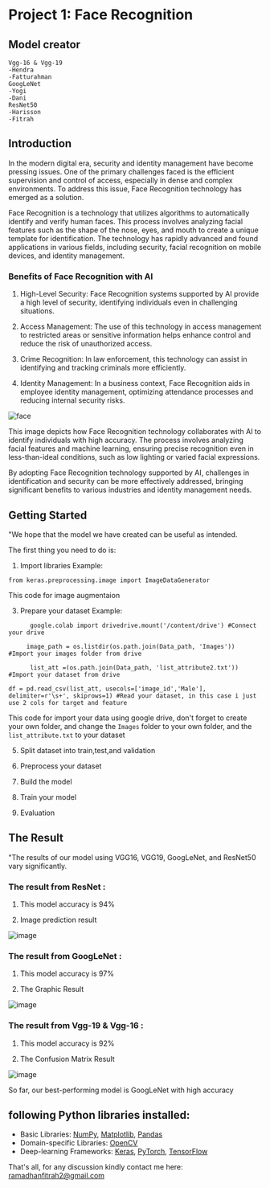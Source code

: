# Project 1: Face Recognition

## Model creator
```text
Vgg-16 & Vgg-19
-Hendra
-Fatturahman
GoogLeNet
-Yogi
-Dani
ResNet50
-Harisson
-Fitrah
```

## Introduction
In the modern digital era, security and identity management have become pressing issues. One of the primary challenges faced is the efficient supervision and control of access, especially in dense and complex environments. To address this issue, Face Recognition technology has emerged as a solution.

Face Recognition is a technology that utilizes algorithms to automatically identify and verify human faces. This process involves analyzing facial features such as the shape of the nose, eyes, and mouth to create a unique template for identification. The technology has rapidly advanced and found applications in various fields, including security, facial recognition on mobile devices, and identity management.

### Benefits of Face Recognition with AI

1. High-Level Security: Face Recognition systems supported by AI provide a high level of security, identifying individuals even in challenging situations.

2. Access Management: The use of this technology in access management to restricted areas or sensitive information helps enhance control and reduce the risk of unauthorized access.

3. Crime Recognition: In law enforcement, this technology can assist in identifying and tracking criminals more efficiently.

4. Identity Management: In a business context, Face Recognition aids in employee identity management, optimizing attendance processes and reducing internal security risks.

![face](https://github.com/Fitrah-just/Fitrah-Ramadhan/assets/84637046/250574ca-d1bd-430b-aa29-c42f0b705f98)

This image depicts how Face Recognition technology collaborates with AI to identify individuals with high accuracy. The process involves analyzing facial features and machine learning, ensuring precise recognition even in less-than-ideal conditions, such as low lighting or varied facial expressions.

By adopting Face Recognition technology supported by AI, challenges in identification and security can be more effectively addressed, bringing significant benefits to various industries and identity management needs.

## Getting Started

"We hope that the model we have created can be useful as intended.

The first thing you need to do is:

1. Import libraries 
Example:

```text
from keras.preprocessing.image import ImageDataGenerator
```
This code for image augmentaion

3. Prepare your dataset
Example:

 ```text 
       google.colab import drivedrive.mount('/content/drive') #Connect your drive
 ```
 
 ```text 
      image_path = os.listdir(os.path.join(Data_path, 'Images')) #Import your images folder from drive
  ```

```text 
      list_att =(os.path.join(Data_path, 'list_attribute2.txt')) #Import your dataset from drive
```

```text 
df = pd.read_csv(list_att, usecols=['image_id','Male'], delimiter=r'\s+', skiprows=1) #Read your dataset, in this case i just use 2 cols for target and feature
```

This code for import your data using google drive, don't forget to create your own folder, 
and change the ```Images``` folder to your own folder, and the ```list_attribute.txt``` 
to your dataset

5. Split dataset into train,test,and validation

6. Preprocess your dataset

7. Build the model

8. Train your model

9. Evaluation


## The Result

"The results of our model using VGG16, VGG19, GoogLeNet, and ResNet50 vary significantly.

### The result from ResNet :

1. This model accuracy is 94%

2. Image prediction result


![image](https://github.com/Fitrah-just/Fitrah-Ramadhan/assets/84637046/2328d2b5-784e-4ff5-bec8-2f17a39fd509)


### The result from GoogLeNet :

1. This model accuracy is 97%

2. The Graphic Result

![image](https://github.com/Fitrah-just/Fitrah-Ramadhan/assets/84637046/d32ba71b-9a0b-413c-8b3f-1ab79fbef807)

### The result from Vgg-19 & Vgg-16 :

1. This model accuracy is 92%

2. The Confusion Matrix Result

![image](https://github.com/Fitrah-just/Fitrah-Ramadhan/assets/84637046/be2050f8-3e2a-40cc-8e4a-79f3f234e11a)

So far, our best-performing model is GoogLeNet with high accuracy





## following Python libraries installed:

* Basic Libraries: [NumPy](http://www.numpy.org/), [Matplotlib](http://matplotlib.org/), [Pandas](https://pandas.pydata.org/)
* Domain-specific Libraries: [OpenCV](https://opencv.org/)
* Deep-learning Frameworks: [Keras](https://keras.io/), [PyTorch](https://pytorch.org/), [TensorFlow](https://www.tensorflow.org/)

 That's all, for any discussion kindly contact me here: ramadhanfitrah2@gmail.com


            
